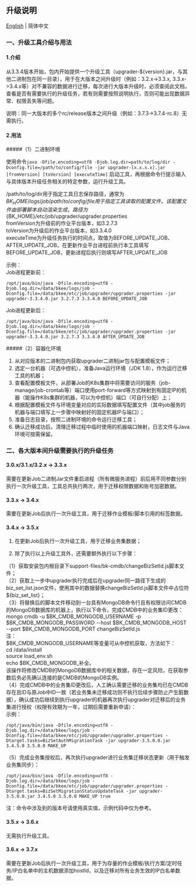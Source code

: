 ## 升级说明

[English](UPGRADE.en.md) | 简体中文  

### 一、升级工具介绍与用法
#### 1.介绍
从3.3.4版本开始，包内开始提供一个升级工具（upgrader-${version}.jar，与其他二进制包在同一目录），用于在大版本之间升级时（例如：3.2.x->3.3.x, 3.3.x->3.4.x等）对不兼容的数据进行迁移，每次进行大版本升级时，必须查阅此文档，查看是否有需要执行的升级任务，若有则需要按照说明执行，否则可能出现数据异常、权限丢失等问题。

说明：同一大版本的多个rc/release版本之间升级（例如：3.7.3->3.7.4-rc.8）无需执行。

#### 2.用法
#####（1）二进制环境

使用命令`java -Dfile.encoding=utf8 -Djob.log.dir=path/to/log/dir -Dconfig.file=/path/to/config/file -jar upgrader-[x.x.x.x].jar [fromVersion] [toVersion] [executeTime]` 启动工具，再根据命令行提示输入与具体版本升级任务相关的特定参数，运行升级工具。  

/path/to/log/dir用于指定工具日志保存路径，通常为${BK_HOME}/logs/job  
/path/to/config/file用于指定工具读取的配置文件，该配置文件由部署脚本自动渲染生成，路径为${BK_HOME}/etc/job/upgrader/upgrader.properties  
fromVersion为升级前的作业平台版本，如3.2.7.3   
toVersion为升级后的作业平台版本，如3.3.4.0  
executeTime为升级任务执行的时间点，取值为BEFORE_UPDATE_JOB、AFTER_UPDATE_JOB，在更新作业平台进程前执行本工具填写BEFORE_UPDATE_JOB，更新进程后执行则填写AFTER_UPDATE_JOB  

示例：  
Job进程更新前：    
```shell script
/opt/java/bin/java -Dfile.encoding=utf8 -Djob.log.dir=/data/bkee/logs/job -Dconfig.file=/data/bkee/etc/job/upgrader/upgrader.properties -jar upgrader-3.3.4.0.jar 3.2.7.3 3.3.4.0 BEFORE_UPDATE_JOB  
```
Job进程更新后：  
```shell script
/opt/java/bin/java -Dfile.encoding=utf8 -Djob.log.dir=/data/bkee/logs/job -Dconfig.file=/data/bkee/etc/job/upgrader/upgrader.properties -jar upgrader-3.3.4.0.jar 3.2.7.3 3.3.4.0 AFTER_UPDATE_JOB
```

#####（2）容器化环境
1. 从对应版本的二进制包内获取upgrader二进制jar包与配置模板文件；
2. 选定一台机器（可选中控机），准备Java运行环境（JDK 1.8），作为运行迁移工具的机器；
3. 查看配置模板文件，从部署Job的K8s集群中将需要访问的服务（job-manage/job-crontab等）端口使用port-forward等方式映射到有固定IP的机器（能操作K8s集群的机器，可以为中控机）端口（可自行分配）上；
4. 根据配置模板文件与环境变量对应的实际数据填写配置文件（其中job服务的机器与端口填写上一步骤中映射好的固定机器IP与端口）；
5. 准备日志目录，按照二进制环境的命令运行迁移工具；
6. 确认迁移成功后，清理迁移过程中临时使用的机器端口映射，日志文件与Java环境可按需保留。


### 二、各大版本间升级需要执行的升级任务

#### 3.0.x/3.1.x/3.2.x -> 3.3.x
需要在更新Job二进制Jar文件重启进程（所有微服务进程）前后用不同参数分别执行一次升级工具，工具总共执行两次，用于迁移权限数据和账号加密数据。  

#### 3.3.x -> 3.4.x
需要在更新Job后执行一次升级工具，用于迁移作业模板/脚本引用的标签数据。  

#### 3.4.x -> 3.5.x
1. 在更新Job后执行一次升级工具，用于迁移业务集数据；

2. 除了执行以上升级工具外，还需要额外执行以下步骤：  

（1）获取安装包内根目录下support-files/bk-cmdb/changeBizSetId.js脚本文件；  
（2）获取上一步中upgrader执行完成后在upgrader同一路径下生成的biz_set_list.json文件，使用其中的数据替换changeBizSetId.js脚本文件中占位符${biz_set_list}；  
（3）将替换后的脚本文件移动到一台具有MongoDB命令行且有权限访问CMDB的MongoDB数据库的机器上，执行以下命令，完成CMDB中的业务集ID更改：  
mongo cmdb  -u $BK_CMDB_MONGODB_USERNAME -p $BK_CMDB_MONGODB_PASSWORD --host $BK_CMDB_MONGODB_HOST --port $BK_CMDB_MONGODB_PORT   changeBizSetId.js  
注：  
$BK_CMDB_MONGODB_USERNAME等变量可从中控机获取，方法如下：  
cd /data/install  
source load_env.sh  
echo $BK_CMDB_MONGODB_<tab>补全。  
该操作将修改CMDB的MongoDB数据库中的相关数据，存在一定风险，在获取参数后务必先确认连接的是CMDB的MongoDB实例。  
（4）完成CMDB中的业务集ID更改后，人工确认需要迁移的业务集均已在CMDB存在且ID与原Job中ID一致（若业务集未迁移成功则不执行后续步骤防止产生脏数据），确认成功后继续到执行upgrader的机器再次执行upgrader对迁移后的业务集进行授权（权限有效期为一年，过期后需要重新申请）：  
示例：  
```shell
/opt/java/bin/java -Dfile.encoding=utf8 -Djob.log.dir=/data/bkee/logs/job -Dconfig.file=/data/bkee/etc/job/upgrader/upgrader.properties -Dtarget.tasks=BizSetAuthMigrationTask -jar upgrader-3.5.0.0.jar 3.4.5.0 3.5.0.0 MAKE_UP
```  
（5）完成业务集授权后，再次执行upgrader进行业务集迁移状态更新（用于触发业务集同步）：
```shell
/opt/java/bin/java -Dfile.encoding=utf8 -Djob.log.dir=/data/bkee/logs/job -Dconfig.file=/data/bkee/etc/job/upgrader/upgrader.properties -Dtarget.tasks=BizSetMigrationStatusUpdateTask -jar upgrader-3.5.0.0.jar 3.4.5.0 3.5.0.0 MAKE_UP true
```  
注：命令中涉及到的版本号请使用真实值，示例代码中仅为参考。  

#### 3.5.x -> 3.6.x
无需执行升级工具。

#### 3.6.x -> 3.7.x
需要在更新Job后执行一次升级工具，用于为存量的作业模板/执行方案/定时任务/IP白名单中的主机数据添加hostId，以及迁移对所有业务生效的IP白名单数据。  
